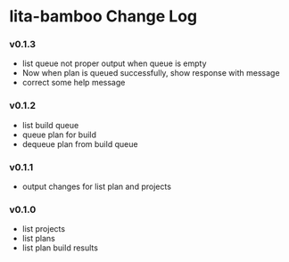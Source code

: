 # lita-bamboo Change Log

### v0.1.3
* list queue not proper output when queue is empty
* Now when plan is queued successfully, show response with message
* correct some help message

### v0.1.2
* list build queue
* queue plan for build
* dequeue plan from build queue

### v0.1.1
* output changes for list plan and projects

### v0.1.0
* list projects
* list plans
* list plan build results
